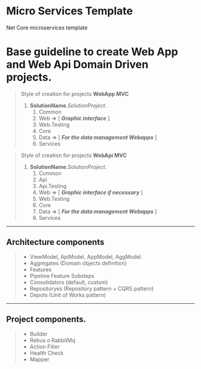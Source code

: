 # Micro Services Template
Net Core microservices template 

# Base guideline to create Web App and Web Api Domain Driven projects.

> Style of creation for projects **WebApp MVC**  
> 1. **SolutionName**.*SolutionProject*.
>       1. Common
>       2. Web => [ ***Graphic interface*** ]
>       3. Web.Testing
>       4. Core
>       5. Data => [ ***For the data management Webapps*** ]
>       6. Services

> Style of creation for projects **WebApi MVC** 
> 1. **SolutionName**.*SolutionProject*.
>       1. Common
>       2. Api
>       3. Api.Testing
>       4. Web => [ ***Graphic interface if necessary*** ]
>       5. Web.Testing
>       6. Core
>       7. Data => [ ***For the data management Webapps*** ]
>       8. Services

---

## Architecture components

> - ViewModel, ApiModel, AppModel, AggModel.
> - Aggregates (Domain objects definition)
> - Features
> - Pipeline Feature Substeps
> - Consolidators (default, custom)
> - Repositoryes (Repository pattern + CQRS pattern)
> - Depots (Unit of Works pattern)

---

## Project components.

> - Builder
> - Rebus o RabbitMq
> - Action Filter
> - Health Check
> - Mapper
